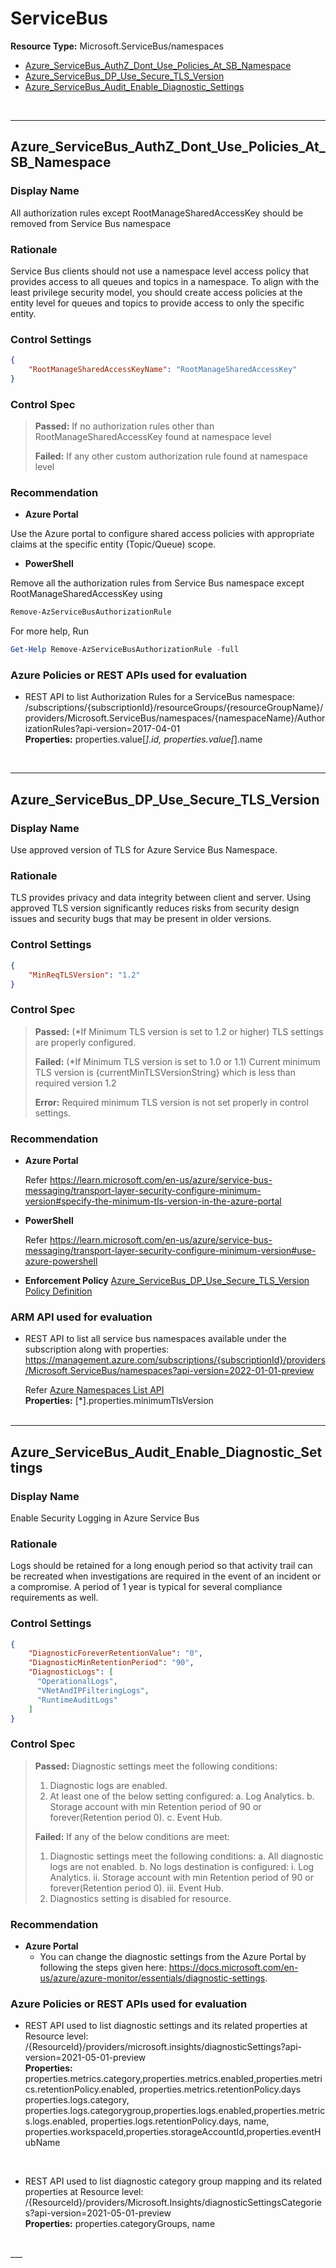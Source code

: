 # ServiceBus

**Resource Type:** Microsoft.ServiceBus/namespaces

<!-- TOC -->

- [Azure_ServiceBus_AuthZ_Dont_Use_Policies_At_SB_Namespace](#azure_servicebus_authz_dont_use_policies_at_sb_namespace)
- [Azure_ServiceBus_DP_Use_Secure_TLS_Version](#azure_servicebus_dp_use_secure_tls_version)
- [Azure_ServiceBus_Audit_Enable_Diagnostic_Settings](#azure_servicebus_audit_enable_diagnostic_settings)

<!-- /TOC -->
<br/>

___ 

## Azure_ServiceBus_AuthZ_Dont_Use_Policies_At_SB_Namespace 

### Display Name 
All authorization rules except RootManageSharedAccessKey should be removed from Service Bus namespace 

### Rationale 
Service Bus clients should not use a namespace level access policy that provides access to all queues and topics in a namespace. To align with the least privilege security model, you should create access policies at the entity level for queues and topics to provide access to only the specific entity. 

### Control Settings 
```json 
{
    "RootManageSharedAccessKeyName": "RootManageSharedAccessKey"
}
 ```  

### Control Spec 

> **Passed:** 
> If no authorization rules other than RootManageSharedAccessKey found at namespace level
> 
> **Failed:** 
> If any other custom authorization rule found at namespace level
> 
### Recommendation 

- **Azure Portal** 

Use the Azure portal to configure shared access policies with appropriate claims at the specific entity (Topic/Queue) scope.     

- **PowerShell** 

Remove all the authorization rules from Service Bus namespace except RootManageSharedAccessKey using 
```powershell
Remove-AzServiceBusAuthorizationRule 
``` 

For more help, Run 
```powershell
Get-Help Remove-AzServiceBusAuthorizationRule -full
``` 

<!--
- **Enforcement Policy** 

	 [![Link to Azure Policy](https://raw.githubusercontent.com/MSFT-Chirag/AzTS-docs/main/Assets/View_Definition.jpg)](https://portal.azure.com/#blade/Microsoft_Azure_Policy/CreatePolicyDefinitionBlade/uri/<policy-raw-link>) 

	 [![Link to Azure Policy](https://raw.githubusercontent.com/MSFT-Chirag/AzTS-docs/main/Assets/Deploy_To_Azure.jpg)](https://portal.azure.com/#blade/Microsoft_Azure_Policy/CreatePolicyDefinitionBlade/uri/<policy-raw-link>) 
-->

### Azure Policies or REST APIs used for evaluation 

- REST API to list Authorization Rules for a ServiceBus namespace: /subscriptions/{subscriptionId}/resourceGroups/{resourceGroupName}/providers/Microsoft.ServiceBus/namespaces/{namespaceName}/AuthorizationRules?api-version=2017-04-01<br />
**Properties:** properties.value[*].id, properties.value[*].name<br />

<br />

___ 

## Azure_ServiceBus_DP_Use_Secure_TLS_Version

### Display Name
Use approved version of TLS for Azure Service Bus Namespace.

### Rationale
TLS provides privacy and data integrity between client and server. Using approved TLS version significantly reduces risks from security design issues and security bugs that may be present in older versions.

### Control Settings

```json
{
    "MinReqTLSVersion": "1.2"
}
```

### Control Spec

> **Passed:**
> (*If Minimum TLS version is set to 1.2 or higher)
> TLS settings are properly configured.
>
> **Failed:**
> (*If Minimum TLS version is set to 1.0 or 1.1)
> Current minimum TLS version is {currentMinTLSVersionString} which is less than required version 1.2
> 
> **Error:** 
> Required minimum TLS version is not set properly in control settings.
>
### Recommendation

- **Azure Portal**

  Refer https://learn.microsoft.com/en-us/azure/service-bus-messaging/transport-layer-security-configure-minimum-version#specify-the-minimum-tls-version-in-the-azure-portal

- **PowerShell**

  Refer https://learn.microsoft.com/en-us/azure/service-bus-messaging/transport-layer-security-configure-minimum-version#use-azure-powershell

- **Enforcement Policy**
	[Azure_ServiceBus_DP_Use_Secure_TLS_Version Policy Definition](../../Policies/ServiceBus/Azure_ServiceBus_DP_Use_Secure_TLS_Version)
	

### ARM API used for evaluation

- REST API to list all service bus namespaces available under the subscription along with properties: https://management.azure.com/subscriptions/{subscriptionId}/providers/Microsoft.ServiceBus/namespaces?api-version=2022-01-01-preview

  Refer [Azure Namespaces List API](https://learn.microsoft.com/en-us/rest/api/servicebus/preview/namespaces/list?tabs=HTTP)
  <br />
  **Properties:** [*].properties.minimumTlsVersion
  <br />
  <br />

___



## Azure_ServiceBus_Audit_Enable_Diagnostic_Settings
 

### Display Name 
Enable Security Logging in Azure Service Bus

### Rationale 
Logs should be retained for a long enough period so that activity trail can be recreated when investigations are required in the event of an incident or a compromise. A period of 1 year is typical for several compliance requirements as well.

### Control Settings 
```json 
{
    "DiagnosticForeverRetentionValue": "0",
    "DiagnosticMinRetentionPeriod": "90",
    "DiagnosticLogs": [
      "OperationalLogs",
      "VNetAndIPFilteringLogs",
      "RuntimeAuditLogs"
    ]
}
 ```  

### Control Spec 

> **Passed:** 
> Diagnostic settings meet the following conditions:
>   1. Diagnostic logs are enabled.
>   2. At least one of the below setting configured:
>       a. Log Analytics.
>       b. Storage account with min Retention period of 90 or forever(Retention period 0).
>       c. Event Hub.
> 
> **Failed:** 
> If any of the below conditions are meet:
>   1. Diagnostic settings meet the following conditions:
>       a. All diagnostic logs are not enabled.
>       b. No logs destination is configured:
>          i. Log Analytics.
>          ii. Storage account with min Retention period of 90 or forever(Retention period 0).
>          iii. Event Hub.
>   2. Diagnostics setting is disabled for resource.

 
### Recommendation 

- **Azure Portal** 
    - You can change the diagnostic settings from the Azure Portal by following the steps given here: https://docs.microsoft.com/en-us/azure/azure-monitor/essentials/diagnostic-settings.
      

### Azure Policies or REST APIs used for evaluation 

- REST API used to list diagnostic settings and its related properties at Resource level:
/{ResourceId}/providers/microsoft.insights/diagnosticSettings?api-version=2021-05-01-preview<br />
**Properties:**
properties.metrics.category,properties.metrics.enabled,properties.metrics.retentionPolicy.enabled, properties.metrics.retentionPolicy.days
properties.logs.category, properties.logs.categorygroup,properties.logs.enabled,properties.metrics.logs.enabled, properties.logs.retentionPolicy.days, name, properties.workspaceId,properties.storageAccountId,properties.eventHubName
 <br />

- REST API used to list diagnostic category group mapping and its related properties at Resource level:
/{ResourceId}/providers/Microsoft.Insights/diagnosticSettingsCategories?api-version=2021-05-01-preview <br />
**Properties:**
properties.categoryGroups, name
<br />
___ 



